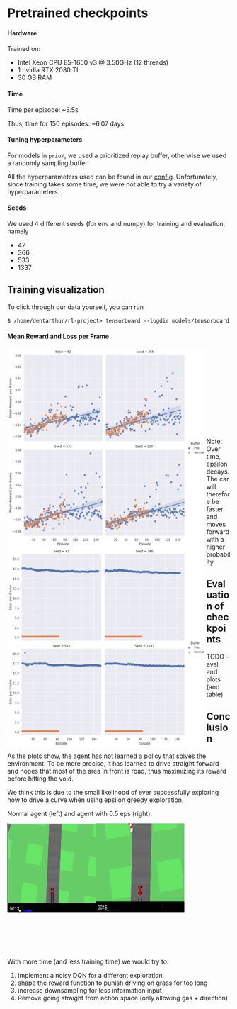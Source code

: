 # Pretrained checkpoints

#### Hardware
Trained on:
 * Intel Xeon CPU E5-1650 v3 @ 3.50GHz (12 threads)
 * 1 nvidia RTX 2080 TI
 * 30 GB RAM

#### Time
Time per episode: ~3.5s

Thus, time for 150 episodes: ~6.07 days

#### Tuning hyperparameters

For models in `prio/`, we used a prioritized replay buffer,
otherwise we used a randomly sampling buffer.

All the hyperparameters used can be found in our [config](https://github.com/Dschimm/rl-project/blob/main/src/config.py).
Unfortunately, since training takes some time, we were not able to try a variety of hyperparameters.

#### Seeds
We used 4 different seeds (for env and numpy) for training and evaluation, namely
 * 42
 * 366
 * 533
 * 1337

## Training visualization

To click through our data yourself, you can run 
```
$ /home/dentarthur/rl-project> tensorboard --logdir models/tensorboard
```
#### Mean Reward and Loss per Frame

<img src="https://github.com/Dschimm/rl-project/blob/main/images/trainreward.svg" width="450" height="450" align="left">

<img src="https://github.com/Dschimm/rl-project/blob/main/images/trainloss.svg" width="450" height="450" align="left">
</br></br></br></br></br></br></br></br></br></br>
</br>

Note: Over time, epsilon decays. The car will therefore be faster and moves forward with a higher probability.

## Evaluation of checkpoints

TODO - eval and plots (and table)

## Conclusion

As the plots show, the agent has not learned a policy that solves the environment.
To be more precise, it has learned to drive straight forward and hopes that most of the area in front is road, thus maximizing its reward before hitting the void.

We think this is due to the small likelihood of ever successfully exploring how to drive a curve when using epsilon greedy exploration.

Normal agent (left) and agent with 0.5 eps (right):

<img src="https://github.com/Dschimm/rl-project/blob/main/images/1337.gif" width="200" height="200" align="left"> 

<img src="https://github.com/Dschimm/rl-project/blob/main/images/1337epsgreedy.gif" width="200" height="200" align="left"> 
</br>
</br></br></br></br></br>
</br>
</br></br></br></br></br>
</br></br></br></br></br>

With more time (and less training time) we would try to:
 1. implement a noisy DQN for a different exploration
 2. shape the reward function to punish driving on grass for too long
 3. increase downsampling for less information input
 4. Remove going straight from action space (only allowing gas + direction)
